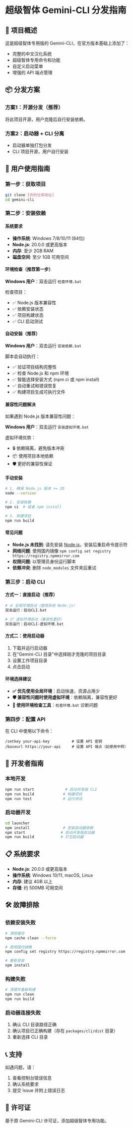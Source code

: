 # 超级智体 Gemini-CLI 分发指南

## 🎯 项目概述

这是超级智体专用版的 Gemini-CLI，在官方版本基础上添加了：
- 完整的中文汉化系统
- 超级智体专用命令和功能
- 自定义启动菜单
- 增强的 API 端点管理

## 📦 分发方案

### 方案1：开源分发（推荐）
将此项目开源，用户克隆后自行安装依赖。

### 方案2：启动器 + CLI 分离
- 启动器单独打包分发
- CLI 项目开源，用户自行安装

## 🚀 用户使用指南

### 第一步：获取项目
```bash
git clone [你的仓库地址]
cd gemini-cli
```

### 第二步：安装依赖

#### 系统要求
- **操作系统**: Windows 7/8/10/11 (64位)
- **Node.js**: 20.0.0 或更高版本
- **内存**: 至少 2GB RAM
- **磁盘空间**: 至少 1GB 可用空间

#### 环境检查（推荐第一步）
**Windows 用户**：双击运行 `检查环境.bat`

检查项目：
- ✅ Node.js 版本兼容性
- ✅ 依赖安装状态
- ✅ 项目构建状态
- ✅ CLI 启动测试

#### 自动安装（推荐）
**Windows 用户**：双击运行 `安装依赖.bat`

脚本会自动执行：
- ✅ 验证项目结构完整性
- ✅ 检查 Node.js 和 npm 环境  
- ✅ 智能选择安装方式 (npm ci 或 npm install)
- ✅ 自动重试和错误恢复
- ✅ 构建项目生成可执行文件

#### 兼容性问题解决
如果遇到 Node.js 版本兼容性问题：

**Windows 用户**：双击运行 `安装虚拟环境.bat`

虚拟环境优势：
- 🔒 依赖隔离，避免版本冲突
- 📦 使用项目本地依赖
- 🛡️ 更好的兼容性保证

#### 手动安装
```bash
# 1. 确保 Node.js 版本 >= 20
node --version

# 2. 安装依赖
npm ci  # 或者 npm install

# 3. 构建项目
npm run build
```

#### 常见问题
- **Node.js 未找到**: 请先安装 [Node.js](https://nodejs.org/zh-cn/download)，安装后重启命令提示符
- **网络问题**: 使用国内镜像 `npm config set registry https://registry.npmmirror.com`
- **权限问题**: 以管理员身份运行脚本
- **依赖冲突**: 删除 `node_modules` 文件夹后重试

### 第三步：启动 CLI

#### 方式一：直接启动（推荐）
```bash
# 🌐 全局环境启动（使用系统 Node.js）
双击运行：启动CLI.bat

# 📦 虚拟环境启动（兼容性更好）
双击运行：启动CLI-虚拟环境.bat
```

#### 方式二：使用启动器
1. 下载并运行启动器
2. 在"Gemini-CLI 目录"中选择刚才克隆的项目目录
3. 设置工作项目目录
4. 点击启动

#### 环境选择建议
- **✅ 优先使用全局环境**：启动快速，资源占用少
- **🛡️ 兼容性问题时使用虚拟环境**：依赖隔离，兼容性更好
- **🔧 使用环境检查工具**：`检查环境.bat` 诊断问题

### 第四步：配置 API
在 CLI 中使用以下命令：
```
/setkey your-api-key          # 设置 API 密钥
/baseurl https://your-api     # 设置 API 端点（如使用中转）
```

## 🔧 开发者指南

### 本地开发
```bash
npm run start              # 启动开发版 CLI
npm run build             # 构建项目
npm run test              # 运行测试
```

### 启动器开发
```bash
cd launcher
npm install               # 安装启动器依赖
npm start                # 启动开发版启动器
npm run build            # 打包启动器
```

## 📋 系统要求

- **Node.js**: 20.0.0 或更高版本
- **操作系统**: Windows 10/11, macOS, Linux
- **内存**: 建议 4GB 以上
- **存储**: 约 500MB 可用空间

## 🛠️ 故障排除

### 依赖安装失败
```bash
# 清除缓存
npm cache clean --force

# 使用国内镜像
npm config set registry https://registry.npmmirror.com

# 重新安装
npm install
```

### 构建失败
```bash
# 清理并重新构建
npm run clean
npm run build
```

### 启动器连接失败
1. 确认 CLI 目录路径正确
2. 确认项目已正确构建（存在 `packages/cli/dist` 目录）
3. 重新选择 CLI 目录

## 📞 支持

如遇问题，请：
1. 查看控制台错误信息
2. 确认系统要求
3. 提交 Issue 并附上错误日志

## 📄 许可证

基于原 Gemini-CLI 许可证，添加超级智体专用功能。
